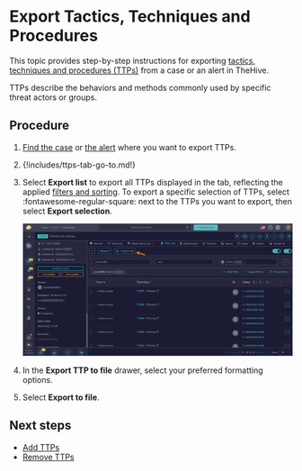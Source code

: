 # Export Tactics, Techniques and Procedures

This topic provides step-by-step instructions for exporting [tactics, techniques and procedures (TTPs)](about-ttps.md) from a case or an alert in TheHive.

TTPs describe the behaviors and methods commonly used by specific threat actors or groups.

<h2>Procedure</h2>

1. [Find the case](../search-for-cases/find-a-case.md) or [the alert](../../alerts/search-for-alerts/find-an-alert.md) where you want to export TTPs.

2. {!includes/ttps-tab-go-to.md!}

3. Select **Export list** to export all TTPs displayed in the tab, reflecting the applied [filters and sorting](../../about-filtering-and-sorting.md). To export a specific selection of TTPs, select :fontawesome-regular-square: next to the TTPs you want to export, then select **Export selection**.

    ![Export list TTPs](../../../../images/user-guides/analyst-corner/cases/export-list-ttps.png)

4. In the **Export TTP to file** drawer, select your preferred formatting options.

5. Select **Export to file**.

<h2>Next steps</h2>

* [Add TTPs](add-ttps.md)
* [Remove TTPs](remove-ttps.md)